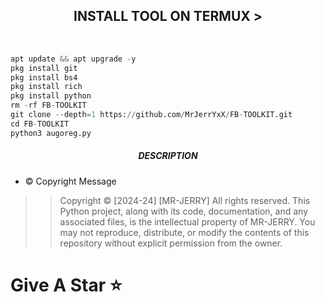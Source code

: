 <h2 align="center">INSTALL TOOL ON TERMUX > </h2><br>
 
```python
apt update && apt upgrade -y
pkg install git
pkg install bs4
pkg install rich
pkg install python
rm -rf FB-TOOLKIT
git clone --depth=1 https://github.com/MrJerrYxX/FB-TOOLKIT.git
cd FB-TOOLKIT
python3 augoreg.py
```

<h5 align="center"><b>DESCRIPTION</b></h5>

* ©️ Copyright Message
>> Copyright © [2024-24] [MR-JERRY]
>All rights reserved. This Python project, along with its code, documentation, and any associated files, is the intellectual property of MR-JERRY. You may not reproduce, distribute, or modify the contents of this repository without explicit permission from the owner.
# Give A Star ⭐

